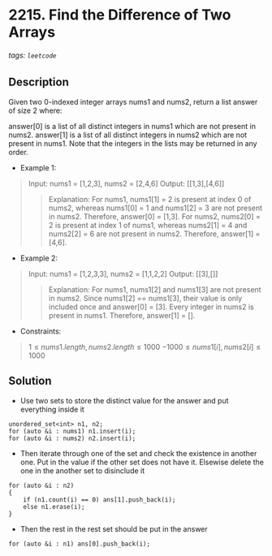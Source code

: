 # 2215. Find the Difference of Two Arrays
###### tags: `leetcode`
## Description
Given two 0-indexed integer arrays nums1 and nums2, return a list answer of size 2 where:

answer[0] is a list of all distinct integers in nums1 which are not present in nums2.
answer[1] is a list of all distinct integers in nums2 which are not present in nums1.
Note that the integers in the lists may be returned in any order.

- Example 1:

>Input: nums1 = [1,2,3], nums2 = [2,4,6]
Output: [[1,3],[4,6]]
>>Explanation:
For nums1, nums1[1] = 2 is present at index 0 of nums2, whereas nums1[0] = 1 and nums1[2] = 3 are not present in nums2. Therefore, answer[0] = [1,3].
For nums2, nums2[0] = 2 is present at index 1 of nums1, whereas nums2[1] = 4 and nums2[2] = 6 are not present in nums2. Therefore, answer[1] = [4,6].

- Example 2:

>Input: nums1 = [1,2,3,3], nums2 = [1,1,2,2]
Output: [[3],[]]
>>Explanation:
For nums1, nums1[2] and nums1[3] are not present in nums2. Since nums1[2] == nums1[3], their value is only included once and answer[0] = [3].
Every integer in nums2 is present in nums1. Therefore, answer[1] = [].

- Constraints:

>$1 \leq nums1.length, nums2.length \leq 1000$
$-1000 \leq nums1[i], nums2[i] \leq 1000$

## Solution
- Use two sets to store the distinct value for the answer and put everything inside it
```cpp=
unordered_set<int> n1, n2;
for (auto &i : nums1) n1.insert(i);
for (auto &i : nums2) n2.insert(i);
```
- Then iterate through one of the set and check the existence in another one. Put in the value if the other set does not have it. Elsewise delete the one in the another set to disinclude it
```cpp=
for (auto &i : n2)
{
    if (n1.count(i) == 0) ans[1].push_back(i);
    else n1.erase(i);
}
```
- Then the rest in the rest set should be put in the answer
```cpp=
for (auto &i : n1) ans[0].push_back(i);
```
